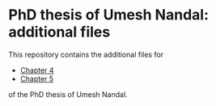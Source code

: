 # PhD thesis of Umesh Nandal: additional files

This repository contains the additional files for

* [Chapter 4](Chapter4_Additional_Files)
* [Chapter 5](Chapter5_Additional_Files)

of the PhD thesis of Umesh Nandal.
